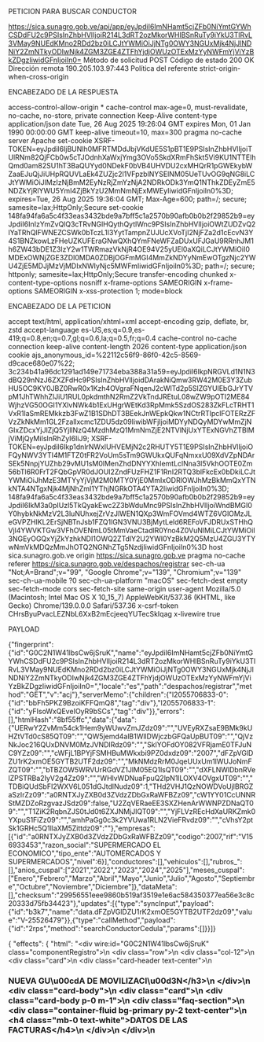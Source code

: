 PETICION PARA BUSCAR CONDUCTOR

https://sica.sunagro.gob.ve/api/app/eyJpdiI6ImNHamt5cjZFb0NiYmtGYWhCSDdFU2c9PSIsInZhbHVlIjoiR214L3dRT2ozMkorWHlBSnRuTy9iYkU3TlRvL3VMay9NUEdKMno2RDd2bz0iLCJtYWMiOiJjNTg0OWY3NGUxMjk4NjJlNDNiY2ZmNTkyODIwNjk4ZGM3ZGE4ZTFhYjdjOWUzOTExMzYyNWFmYjViYzBkZDgzIiwidGFnIjoiIn0=
Método de solicitud
POST
Código de estado
200 OK
Dirección remota
190.205.103.97:443
Política del referente
strict-origin-when-cross-origin

ENCABEZADO DE LA RESPUESTA

access-control-allow-origin
*
cache-control
max-age=0, must-revalidate, no-cache, no-store, private
connection
Keep-Alive
content-type
application/json
date
Tue, 26 Aug 2025 19:26:04 GMT
expires
Mon, 01 Jan 1990 00:00:00 GMT
keep-alive
timeout=10, max=300
pragma
no-cache
server
Apache
set-cookie
XSRF-TOKEN=eyJpdiI6IjBUNlh0MFRTMDdJbjVKdUE5S1pBT1E9PSIsInZhbHVlIjoiTUlRNm82QjFCb0w5cTJOdnhXaWxjYmg3OVo5SkdXRmFhSkt5Vi9KU1NTTElhQmd0am82SU1hT3BaQUYyd0NDekF0bVB4UHVDU2cxMHQrR1pGWEkybWZaaEJuQjJiUHpRQUVLaEk4ZUZjc2l1VFpzblNYSElNM05UeTUvOG9qNG8iLCJtYWMiOiJlMzIzNjBmM2EyNzRjZmYzNjA2NDRkODk3YmQ1NThkZDEyZmE5NDZkYjRlYWU5YmI4ZjBkYzU2MmNmNjExMWEyIiwidGFnIjoiIn0%3D; expires=Tue, 26 Aug 2025 19:36:04 GMT; Max-Age=600; path=/; secure; samesite=lax;HttpOnly;Secure
set-cookie
148fa94fa6a5c4f33eas3432bde9a7bff5c1a2570b90afb0b0b2f29852b9=eyJpdiI6InIzYmZvQlQ3cTRvNGlHQythQytlWnc9PSIsInZhbHVlIjoiOWtZUDZvQ2lYaTRhQlFWNEZCSWk0bTczL1l3YytTampnZUJUcXVoTjI2NjFZa2d1cEcvN3Y4S1BNZkowLzFHeUZKUFEraGNwQXhQYmFNeWFZaDUxUFJGaU9RRnhJM1h6ZW43bDE1Z3lzY2w1TWRmazVkNjR4OE94V25yUEl0aXQiLCJtYWMiOiI0MDExOWNjZGE3ZDI0MDA0ZDBjOGFmMGI4MmZkNDYyNmEwOTgzNjc2YWU4ZjE5MDJjMzVjMDIxNWIyNjc5MWFmIiwidGFnIjoiIn0%3D; path=/; secure; httponly; samesite=lax;HttpOnly;Secure
transfer-encoding
chunked
x-content-type-options
nosniff
x-frame-options
SAMEORIGIN
x-frame-options
SAMEORIGIN
x-xss-protection
1; mode=block


ENCABEZADO DE LA PETICION

accept
text/html, application/xhtml+xml
accept-encoding
gzip, deflate, br, zstd
accept-language
es-US,es;q=0.9,es-419;q=0.8,en;q=0.7,gl;q=0.6,la;q=0.5,fr;q=0.4
cache-control
no-cache
connection
keep-alive
content-length
2026
content-type
application/json
cookie
ajs_anonymous_id=%22112c56f9-86f0-42c5-8569-d9cace680e07%22; 3c234b41a96dc1291ad149e71734eba388a31a59=eyJpdiI6IkpNRGVLd1N1N3dBQ29nNzJ6ZXZFdHc9PSIsInZhbHVlIjoidDArakNiQmw3RW42M0E3Y3ZubHU5OC9KY0JBZ0RwR0x1Kzh4OVgraFNqenJ2cWlTd2p5SlZGYUlEbGJrYTVpM1JhTWhhZlJiU1RUL0pkdmthN2RmZ2VkTndJREtuL08wZW9pOTI2ME84WjhzVG50OGI1YXlvNWk4b1ExUHgrWEtKd3RpMmk5SzdOS283ZkFLcTRHT1VxR1laSmREMkkzb3FwZ1B1SDhDT3BEekJnWEpkQkw1NCtrRTlpclFOTERzZFVzZkNkMm1GL2Fzallxcmc1ZDU5dz09IiwibWFjIjoiMDYyNDQyMDYwMmZjNGIxZDcxYjJlZjQ5YjllNzQ4MzdhMzQ1MmNmZjE2NTVlNjUxYTExNGVhZTBlMjViMjQyMiIsInRhZyI6IiJ9; XSRF-TOKEN=eyJpdiI6Ikp1dnlrNWxlUHVEMjN2c2RHUTY5T1E9PSIsInZhbHVlIjoiOFQyNWV3YTI4M1FTZ0tFR2VoUm5sTm9GWUkxQUFqNmxxU09XdVZpNDArSEk5NnpjYUZhb29vMU1sM0lMenZhdDNYYXhIemtLclNna3l5VkhOOTE0Zm56bTl6R0FrT2FQbGpVR0dJOUI2ZndFUzFHZ1F1RnI2RTQ3blFkcEx0bDkiLCJtYWMiOiJhMzE3MTYyYjVjM2M0MTY0YjE0MmIxODRlOWJhMzBkMmQxYTNkNTA4NTgxNjk4MjNhZmI1YThjNGRkOTA4YTA2IiwidGFnIjoiIn0%3D; 148fa94fa6a5c4f33eas3432bde9a7bff5c1a2570b90afb0b0b2f29852b9=eyJpdiI6IkM3a0pIUzl5TkQyakEwc2Z3bWduMnc9PSIsInZhbHVlIjoiWndBMGI0Y0hybkNkMzV2L3luNUhxejZrVzJlWEN1QXp3WmFOVmd4WTZ6VGlOMzJLeGVPZHlKL2ErSjNBTnJsb1FZQ1lGN3VNU3BjMytLeld6REFoVFJDRUxSTHhQVjl4YWVKTGw3VFhOVENmL05tMmVaeCtadlR0Yno4Z0VuNlMiLCJtYWMiOiI3NGEyOGQxYjZkYzhkNDI1OWQ2ZTdlY2U2YWI0YzBkM2Q5MzU4ZGU3YTYwNmVkMDQzMmJhOTQ2NGNhZTg5NzdjIiwidGFnIjoiIn0%3D
host
sica.sunagro.gob.ve
origin
https://sica.sunagro.gob.ve
pragma
no-cache
referer
https://sica.sunagro.gob.ve/despachos/registrar
sec-ch-ua
"Not;A=Brand";v="99", "Google Chrome";v="139", "Chromium";v="139"
sec-ch-ua-mobile
?0
sec-ch-ua-platform
"macOS"
sec-fetch-dest
empty
sec-fetch-mode
cors
sec-fetch-site
same-origin
user-agent
Mozilla/5.0 (Macintosh; Intel Mac OS X 10_15_7) AppleWebKit/537.36 (KHTML, like Gecko) Chrome/139.0.0.0 Safari/537.36
x-csrf-token
CHrsByuPvacLEZNbL6XxB2mEcjeeqYUTecSkIqag
x-livewire
true



PAYLOAD

{"fingerprint":{"id":"G0C2N1W41lbsCw6jSruK","name":"eyJpdiI6ImNHamt5cjZFb0NiYmtGYWhCSDdFU2c9PSIsInZhbHVlIjoiR214L3dRT2ozMkorWHlBSnRuTy9iYkU3TlRvL3VMay9NUEdKMno2RDd2bz0iLCJtYWMiOiJjNTg0OWY3NGUxMjk4NjJlNDNiY2ZmNTkyODIwNjk4ZGM3ZGE4ZTFhYjdjOWUzOTExMzYyNWFmYjViYzBkZDgzIiwidGFnIjoiIn0=","locale":"es","path":"despachos/registrar","method":"GET","v":"acj"},"serverMemo":{"children":{"l2055706833-0":{"id":"bbFh5PKZ9BzoiKFFQmQ8","tag":"div"},"l2055706833-1":{"id":"yFIsoWxQEveIOyR9bSCs","tag":"div"}},"errors":[],"htmlHash":"8bf55ffc","data":{"data":{"UERwY2ZvMm54ck1Hem9yWUwvZmJZdz09":"","UVEyRXZsaE9BMk9kUHZtVTd0cS85QT09":"","QW5jemd4alB1WllDWjczbGFQaUpBUT09":"","QjVzNkJoc216QUxDNVM0MzJVNDlRdz09":"","SklYOFdOY082VFRjamE0TFJuNC9YZz09":"","cWFjL1BPYjFSMHBuMWkxbi9PZ0dxdz09":"2007","dFZpVGlDZU1rK2xmOE5GYTB2UTF2dz09":"","MkNMdzRrM0JqeUUxUm1lWUJoNmFZQT09":"","bTBZOW5WRVUrRGdVZ1JlM05EQ1lsQT09":"","dXFLNWlDbnRVelZPSTRBa2IyV2g4Zz09":"","WHlvWDNuaFpuQ2lpN1lLOXV4OVgxUT09":"","TDBiQUdSbFI2WXV6L051dGJtdlNudz09":1,"THd2VHJ1QzNOWDVoUjlBRGZaSzIrZz09":"a0RNTXJyZXB0d3ZVdzZDbGxRaWFBZz09","cW1YY01CcUNNRStMZDZoRzgvazJSdz09":false,"U2ZqVERaeEE3SXZHenArWWNPZDNaQT09":"","T1ZiK2RqbnZJS0tJd0t6ZXJNMjJlQT09":"","YjFLVzREcHdXaURKZmk0YXpuS1FiZz09":"","amhPaGg0c3k2YVUwa1RLN2VieFRvdz09":"","cVhsY2ptSk1GRHc5Q1llaXM5Zittdz09":""},"empresas":[{"id":"a0RNTXJyZXB0d3ZVdzZDbGxRaWFBZz09","codigo":2007,"rif":"V156933453","razon_social":"SUPERMERCADO EL ECONOMICO","tipo_ente":"AUTOMERCADOS Y SUPERMERCADOS","nivel":6}],"conductores":[],"vehiculos":[],"rubros_":[],"anios_cuspal":["2021","2022","2023","2024","2025"],"meses_cuspal":["Enero","Febrero","Marzo","Abril","Mayo","Junio","Julio","Agosto","Septiembre","Octubre","Noviembre","Diciembre"]},"dataMeta":[],"checksum":"29956551eee9860b519af3519e1e6ac584350377ea56e3c8c20333d75fb34423"},"updates":[{"type":"syncInput","payload":{"id":"b3k7","name":"data.dFZpVGlDZU1rK2xmOE5GYTB2UTF2dz09","value":"V-25526479"}},{"type":"callMethod","payload":{"id":"2rps","method":"searchConductorCedula","params":[]}}]}


{
    "effects": {
        "html": "<div wire:id=\"G0C2N1W41lbsCw6jSruK\" class=\"componentRegistro\">\n    <div class=\"row\">\n        <div class=\"col-12\">\n            <div class=\"card\">\n                <div class=\"card-header text-center\">\n                    <h3>NUEVA GU\u00cdA DE MOVILIZACI\u00d3N<\/h3>\n                <\/div>\n                <div class=\"card-body\">\n                    <div class=\"card\">\n                        <div class=\"card-body p-0 m-1\">\n                            <div class=\"faq-section\">\n                                <div class=\"container-fluid bg-primary py-2 text-center\">\n                                    <h4 class=\"mb-0 text-white\">DATOS DE LAS FACTURAS<\/h4>\n                                <\/div>\n                            <\/div>\n                            <style>\n                                \/* Aplica estilos para los bordes blancos *\/\n                                .table-bordered-white .table {\n                                    border: 1px solid #fff !important;\n                                }\n\n                                \/* Aplica estilos a las celdas con fondo blanco *\/\n                                .table-bordered-white .table th,\n                                .table-bordered-white .table td {\n                                    background-color: #fff !important;\n                                }\n\n                                .table-white th,\n                                .table-white td,\n                                .table-white thead th,\n                                .table-white tbody+tbody {\n                                    border-color: #fff !important;\n                                }\n                            <\/style>\n                            <table class=\"table table-bordered\">\n                                <tbody>\n                                    <tr class=\"table-primary table-white\">\n                                        <td>\n                                            Empresa Origen <small class=\"text-danger\">*<\/small>:\n                                        <\/td>\n                                        <td>\n                                            <strong>INVERSIONES AJI C.A<\/strong>\n                                        <\/td>\n                                        <td>\n                                            Fecha Emisi\u00f3n:\n                                        <\/td>\n                                        <td>\n                                            <strong>26-08-2025<\/strong>\n                                        <\/td>\n                                    <\/tr>\n                                <\/tbody>\n                            <\/table>\n                            <div class=\"row\">\n                                <div class=\"col-12\">\n                                    <div class=\"alert alert-warning text-center mt-1\" role=\"alert\">\n                                        <strong class=\"text-success\" style=\"font-size: 34px;\">1<\/strong>\n                                        Indique el n\u00famero de factura o documento que soporta el despacho.\n                                    <\/div>\n\n                                    <div class=\"form-group mt-1\">\n                                        <label class=\"\" for=\"data.QjVzNkJoc216QUxDNVM0MzJVNDlRdz09\">FACTURA(S) O DOCUMENTOS\n                                            <small class=\"text-muted\">Separe por comas si es m\u00e1s de una\n                                                factura<\/small><\/label>\n                                        <textarea type=\"text\" wire:model.defer=\"data.QjVzNkJoc216QUxDNVM0MzJVNDlRdz09\" id=\"data.QjVzNkJoc216QUxDNVM0MzJVNDlRdz09\"\n                                            name=\"data.QjVzNkJoc216QUxDNVM0MzJVNDlRdz09\" class=\"form-control input-event\" placeholder=\"FACTURA(S)\"\n                                            pattern=\"^[a-zA-Z0-9,.\\s\\-\\_()\\\/#*]{3,270}$\"\n                                            data-inputmask-regex=\"^[a-zA-Z0-9,.\\s\\-\\_()\\\/#*]{3,270}$\"\n                                            data-inputmask-placeholder=\" \"\n                                            data-inputmask-showmaskonfocus=\"false\" data-inputmask-showmaskonhover=\"false\" required=\"\" rows=\"4\"><\/textarea>\n                                        <div class=\"d-flex flex-column\">\n    \n                    \n<\/div>\n                                    <\/div>\n                                <\/div>\n                            <\/div>\n                        <\/div>\n                    <\/div>\n\n                    <div class=\"card\">\n                        <div class=\"card-body p-0 m-1\">\n                            <div class=\"faq-section\">\n                                <div class=\"container-fluid bg-primary py-2 text-center\">\n                                    <h4 class=\"mb-0 text-white\">DATOS DE LA EMPRESA DESTINO<\/h4>\n                                <\/div>\n                            <\/div>\n                            <div class=\"row\">\n                                <div class=\"col-md-12 col-lg-6 col-lx-6\">\n                                    <div x-data class=\"card\">\n                                        <div class=\"card-body px-1 m-1\">\n                                            <div class=\"alert alert-warning text-center\" role=\"alert\">\n                                                <strong class=\"text-success\" style=\"font-size: 34px;\">2<\/strong> Ingrese\n                                                el c\u00f3digo SICA de la empresa y presione buscar.\n                                            <\/div>\n                                            <h4 class=\"card-title\">C\u00d3DIGO DE LA EMPRESA DESTINO<\/h4>\n                                            <div class=\"add-items d-flex mt-4\">\n                                                <input x-mask=\"[0-9]{1,8}\" type=\"text\"\n                                                    class=\"form-control todo-list-input input-event\"\n                                                    id=\"data.cWFjL1BPYjFSMHBuMWkxbi9PZ0dxdz09\" name=\"data.cWFjL1BPYjFSMHBuMWkxbi9PZ0dxdz09\"\n                                                    autocomplete=\"off\" title=\"C\u00f3digo\" placeholder=\" \"\n                                                    pattern=\"(?=.*[0-9]).{1,8}\" data-inputmask-regex=\"[0-9]{1,8}\"\n                                                    data-inputmask-placeholder=\" \"\n                                                    data-inputmask-showmaskonfocus=\"false\"\n                                                    data-inputmask-showmaskonhover=\"false\" required=\"\"\n                                                    wire:model.defer=\"data.cWFjL1BPYjFSMHBuMWkxbi9PZ0dxdz09\" im-insert=\"true\">\n\n                                                <button type=\"button\" wire:loading.attr=\"disabled\"\n                                                    class=\"add btn btn-primary font-weight-bold todo-list-add-btn\"\n                                                    x-data=\"{ enabled: true }\"\n                                                    x-on:click=\"if (enabled) { enabled = false; $wire.searchEmpresaCodigo(); setTimeout(() => { enabled = true; }, 1000); }\"\n                                                    :disabled=\"!enabled\">Buscar<\/button>\n                                            <\/div>\n                                            <div class=\"text-center\">\n                                                <div class=\"d-flex flex-column\">\n    \n                    \n<\/div>\n                                            <\/div>\n\n                                            <div x-data=\"{\n                                                selectedCodigo: null,\n                                                empresas: JSON.parse(JSON.stringify([{&quot;id&quot;:&quot;a0RNTXJyZXB0d3ZVdzZDbGxRaWFBZz09&quot;,&quot;codigo&quot;:2007,&quot;rif&quot;:&quot;V156933453&quot;,&quot;razon_social&quot;:&quot;SUPERMERCADO EL ECONOMICO&quot;,&quot;tipo_ente&quot;:&quot;AUTOMERCADOS Y SUPERMERCADOS&quot;,&quot;nivel&quot;:6}])),\n                                            }\">\n                                                <template x-if=\"!empresas.length\">\n                                                    <div class=\"text-center\">\n                                                        <h6 class=\"mb-1 text-muted\">Escribe un c\u00f3digo<\/h6>\n                                                    <\/div>\n                                                <\/template>\n                                                <template x-if=\"empresas.length\">\n                                                    <div>\n                                                        <template x-for=\"item in empresas\" :key=\"item.id\">\n                                                            <div class=\"d-flex align-items-center py-1 border-bottom mt-1\"\n                                                                 style=\"cursor: pointer;\"\n                                                                 x-on:click=\"$wire.__method('LzN6OGVJbzFJNjBlSW5PRk9XOWVaQkMzNVZ0bGVrWmVzc3FlTmVnQzloVT0%3D', item.id);selectedCodigo=item.id\"\n                                                                 :class=\"{ 'alert-success': selectedCodigo === item.id }\">\n                                                                <div class=\"ml-3\">\n                                                                    <small x-text=\"item.razon_social + ' - ' + item.rif\"><\/small>\n                                                                <\/div>\n                                                                <template x-if=\"selectedCodigo !== item.id\">\n                                                                    <i class=\"mdi mdi-circle-outline font-weight-bold ml-auto px-1 py-1 text-muted mdi-24px\"><\/i>\n                                                                <\/template>\n                                                                <template x-if=\"selectedCodigo === item.id\">\n                                                                    <i class=\"mdi mdi-check-circle-outline font-weight-bold ml-auto px-1 py-1 text-success mdi-24px\"><\/i>\n                                                                <\/template>\n                                                            <\/div>\n                                                        <\/template>\n                                                    <\/div>\n                                                <\/template>\n                                            <\/div>\n                                        <\/div>\n                                    <\/div>\n                                <\/div>\n\n                                                                    <div class=\"col-md-12 col-lg-6 col-lx-6\">\n                                        <div class=\"card\" style=\"min-height: 300px\">\n                                            <div class=\"card-body p-0 m-1\">\n                                                <table class=\"table table-bordered\">\n                                                    <tbody>\n                                                        <tr class=\"table-primary table-white\">\n                                                            <td>RIF:<\/td>\n                                                            <td>\n                                                                <strong>V-15693345-3<\/strong>\n                                                            <\/td>\n                                                        <\/tr>\n                                                        <tr class=\"table-primary table-white\">\n                                                            <td>Raz\u00f3n Social:<\/td>\n                                                            <td>\n                                                                <strong>SUPERMERCADO EL ECONOMICO<\/strong>\n                                                            <\/td>\n                                                        <\/tr>\n                                                        <tr class=\"table-primary table-white\">\n                                                            <td>Direcci\u00f3n:<\/td>\n                                                            <td>\n                                                                <strong>CARRERA 8 ENTRE 2 Y 3 CASA S\/N BARRIO LA PLAZA SECTOR CENTRO GUANARITO<\/strong>\n                                                            <\/td>\n                                                        <\/tr>\n                                                        <tr class=\"table-primary table-white\">\n                                                            <td>Encargado:<\/td>\n                                                            <td>\n                                                                <strong>CAIXIANG LIN DE<\/strong>\n                                                            <\/td>\n                                                        <\/tr>\n                                                        <tr class=\"table-primary table-white\">\n                                                            <td>Tel\u00e9fonos:<\/td>\n                                                            <td>\n                                                                <strong>0424-4295715 -\n                                                                    0424-4295715<\/strong>\n                                                            <\/td>\n                                                        <\/tr>\n                                                        <tr class=\"table-primary table-white\">\n                                                            <td>Estado:<\/td>\n                                                            <td>\n                                                                <strong>PORTUGUESA<\/strong>\n                                                            <\/td>\n                                                        <\/tr>\n                                                        <tr class=\"table-primary table-white\">\n                                                            <td>Municipio:<\/td>\n                                                            <td>\n                                                                <strong>Guanarito<\/strong>\n                                                            <\/td>\n                                                        <\/tr>\n                                                        <tr class=\"table-primary table-white\">\n                                                            <td>Parroquia:<\/td>\n                                                            <td>\n                                                                <strong>Guanarito<\/strong>\n                                                            <\/td>\n                                                        <\/tr>\n                                                        <tr class=\"table-primary table-white\">\n                                                            <td>Ciudad:<\/td>\n                                                            <td>\n                                                                <strong>GUANARITO<\/strong>\n                                                            <\/td>\n                                                        <\/tr>\n                                                        <tr class=\"table-primary table-white\">\n                                                            <td>Tipo de Ente:<\/td>\n                                                            <td>\n                                                                <strong>AUTOMERCADOS Y SUPERMERCADOS<\/strong>\n                                                            <\/td>\n                                                        <\/tr>\n                                                    <\/tbody>\n                                                <\/table>\n                                            <\/div>\n                                        <\/div>\n                                    <\/div>\n                                                            <\/div>\n                        <\/div>\n                    <\/div>\n                                        <div class=\"card\">\n                        <div class=\"card-body p-0 m-1\">\n                            <div class=\"faq-section mb-1\">\n                                <div class=\"container-fluid bg-primary py-2 text-center\">\n                                    <h4 class=\"mb-0 text-white\">DATOS DEL TRANSPORTE<\/h4>\n                                <\/div>\n                            <\/div>\n\n                            <div class=\"alert alert-warning text-center\" role=\"alert\">\n                                <strong class=\"text-success\" style=\"font-size: 34px;\">3<\/strong> Ingrese la c\u00e9dula del\n                                conductor y la placa del veh\u00edculo.\n                            <\/div>\n\n                            <div wire:id=\"bbFh5PKZ9BzoiKFFQmQ8\"><\/div>                            <div wire:id=\"yFIsoWxQEveIOyR9bSCs\"><\/div>\n                            <div class=\"row\">\n                                <div class=\"col-md-12 col-lg-6 col-lx-6\">\n                                    <div x-data class=\"card\">\n                                        <div class=\"card-body px-1 m-1\">\n                                            <h4 class=\"card-title mt-2\">DATOS DEL CONDUCTOR<\/h4>\n                                            <div class=\"add-items d-flex mt-4\" wire:ignore>\n                                                <input x-mask=\"^[VJEGPvjegp]-\\d{6,8}$\" type=\"text\"\n                                                    class=\"form-control todo-list-input input-event\"\n                                                    id=\"data.dFZpVGlDZU1rK2xmOE5GYTB2UTF2dz09\" name=\"data.dFZpVGlDZU1rK2xmOE5GYTB2UTF2dz09\"\n                                                    autocomplete=\"off\" title=\"C\u00e9dula\" placeholder=\" \"\n                                                    pattern=\"^[VJEGPvjegp]-\\d{6,8}$\"\n                                                    data-inputmask-regex=\"^[VJEGPvjegp]-\\d{6,8}$\"\n                                                    data-inputmask-placeholder=\" \"\n                                                    data-inputmask-showmaskonfocus=\"false\"\n                                                    data-inputmask-showmaskonhover=\"false\" required=\"\"\n                                                    wire:model.defer=\"data.dFZpVGlDZU1rK2xmOE5GYTB2UTF2dz09\" im-insert=\"true\">\n                                                <button type=\"button\" wire:loading.attr=\"disabled\"\n                                                    class=\"add btn btn-primary font-weight-bold todo-list-add-btn\"\n                                                    x-data=\"{ enabled: true }\"\n                                                    x-on:click=\"if (enabled) { enabled = false; $wire.searchConductorCedula(); setTimeout(() => { enabled = true; }, 1000); }\"\n                                                    :disabled=\"!enabled\">Buscar<\/button>\n                                            <\/div>\n                                            <div class=\"text-center\">\n                                                <div class=\"d-flex flex-column\">\n    \n                    \n<\/div>\n                                            <\/div>\n\n                                            <div x-data=\"{\n                                                selectedConductor: null,\n                                                conductores: JSON.parse(JSON.stringify([{&quot;id&quot;:&quot;elkraDAzTGQ1L28veWE4QVNmdzgrZz09&quot;,&quot;cedula&quot;:&quot;25526479&quot;,&quot;nombre&quot;:&quot;ELVER LIMBEYDER&quot;,&quot;apellido&quot;:&quot;LOPEZ GONZALEZ&quot;}])),\n                                            }\">\n                                                <template x-if=\"!conductores.length\">\n                                                    <div class=\"text-center\">\n                                                        <h6 class=\"mb-1 text-muted\">Escribe la c\u00e9dula del conductor<\/h6>\n                                                        <button type=\"button\" class=\"btn btn-outline-info\"\n                                                            data-toggle=\"modal\" data-target=\"#addNuevoConductor\" wire:loading.attr=\"disabled\">\n                                                            Registrar Conductor <i class=\"fas fa-plus\"><\/i>\n                                                        <\/button>\n                                                    <\/div>\n                                                <\/template>\n                                                <template x-if=\"conductores.length\">\n                                                    <div>\n                                                        <template x-for=\"item in conductores\" :key=\"item.id\">\n                                                            <div class=\"d-flex align-items-center py-1 border-bottom mt-1\"\n                                                                 style=\"cursor: pointer;\"\n                                                                 x-on:click=\"$wire.__method('YTJnWEJUbmZ4UVR1NWtydHdXZWtGM1hxVGIwQ2xlTXVzNTlZcllCL0xVYz0%3D', item.id);selectedConductor=item.id\"\n                                                                 :class=\"{ 'alert-success': selectedConductor === item.id }\">\n                                                                <div class=\"ml-3\">\n                                                                    <small x-text=\"item.nombre + ' ' + item.apellido + ' - ' + item.cedula\"><\/small>\n                                                                <\/div>\n                                                                <template x-if=\"selectedConductor !== item.id\">\n                                                                    <i class=\"mdi mdi-circle-outline font-weight-bold ml-auto px-1 py-1 text-muted mdi-24px\"><\/i>\n                                                                <\/template>\n                                                                <template x-if=\"selectedConductor === item.id\">\n                                                                    <i class=\"mdi mdi-check-circle-outline font-weight-bold ml-auto px-1 py-1 text-success mdi-24px\"><\/i>\n                                                                <\/template>\n                                                            <\/div>\n                                                        <\/template>\n                                                    <\/div>\n                                                <\/template>\n                                            <\/div>\n                                        <\/div>\n                                    <\/div>\n                                <\/div>\n\n                                <div class=\"col-md-12 col-lg-6 col-lx-6\">\n                                    <div x-data class=\"card\">\n                                        <div class=\"card-body px-1 m-1\">\n                                            <h4 class=\"card-title mt-2\">DATOS DEL VEH\u00cdCULO<\/h4>\n                                            <div class=\"add-items d-flex mt-4\" wire:ignore>\n                                                <input x-mask=\"^[a-zA-Z0-9]{6,9}$\" type=\"text\"\n                                                    class=\"form-control todo-list-input input-event\"\n                                                    id=\"data.bTBZOW5WRVUrRGdVZ1JlM05EQ1lsQT09\" name=\"data.bTBZOW5WRVUrRGdVZ1JlM05EQ1lsQT09\"\n                                                    autocomplete=\"off\" title=\"Placa\" placeholder=\" \"\n                                                    pattern=\"^[a-zA-Z0-9]{6,9}$\"\n                                                    data-inputmask-regex=\"^[a-zA-Z0-9]{6,9}$\"\n                                                    data-inputmask-placeholder=\" \"\n                                                    data-inputmask-showmaskonfocus=\"false\"\n                                                    data-inputmask-showmaskonhover=\"false\" required=\"\"\n                                                    wire:model.defer=\"data.bTBZOW5WRVUrRGdVZ1JlM05EQ1lsQT09\" im-insert=\"true\">\n                                                <button type=\"button\" wire:loading.attr=\"disabled\"\n                                                    class=\"add btn btn-primary font-weight-bold todo-list-add-btn\"\n                                                    x-data=\"{ enabled: true }\"\n                                                    x-on:click=\"if (enabled) { enabled = false; $wire.searchVehiculoPlaca(); setTimeout(() => { enabled = true; }, 1000); }\"\n                                                    :disabled=\"!enabled\">Buscar<\/button>\n                                            <\/div>\n                        \n                                            <div class=\"text-center\">\n                                                <div class=\"d-flex flex-column\">\n    \n                    \n<\/div>\n                                            <\/div>\n                        \n                                            <div x-data=\"{\n                                                selectedVehiculo: null,\n                                                vehiculos: JSON.parse(JSON.stringify([])),\n                                            }\">\n                                                <template x-if=\"!vehiculos.length\">\n                                                    <div class=\"text-center\">\n                                                        <h6 class=\"mb-1 text-muted\">Escribe la placa del veh\u00edculo<\/h6>\n                                                        <button type=\"button\" class=\"btn btn-outline-info\"\n                                                            data-toggle=\"modal\" data-target=\"#addNuevoVehiculo\" wire:loading.attr=\"disabled\">\n                                                            Registrar Veh\u00edculo <i class=\"fas fa-plus\"><\/i>\n                                                        <\/button>\n                                                    <\/div>\n                                                <\/template>\n                                                <template x-if=\"vehiculos.length\">\n                                                    <div>\n                                                        <template x-for=\"item in vehiculos\" :key=\"item.id\">\n                                                            <div class=\"d-flex align-items-center py-1 border-bottom mt-1\"\n                                                                 style=\"cursor: pointer;\"\n                                                                 x-on:click=\"$wire.__method('WEJETUxiUG5Samhpa0loM09WSW1ONDhHZGxDNVdkR1FhVXNpNjFDZVJVYz0%3D', item.id);selectedVehiculo=item.id\"\n                                                                 :class=\"{ 'alert-success': selectedVehiculo === item.id }\">\n                                                                <div class=\"ml-3\">\n                                                                    <small x-text=\"item.placa + ' - ' + item.marca + ' - ' + item.color\"><\/small>\n                                                                <\/div>\n                                                                <template x-if=\"selectedVehiculo !== item.id\">\n                                                                    <i class=\"mdi mdi-circle-outline font-weight-bold ml-auto px-1 py-1 text-muted mdi-24px\"><\/i>\n                                                                <\/template>\n                                                                <template x-if=\"selectedVehiculo === item.id\">\n                                                                    <i class=\"mdi mdi-check-circle-outline font-weight-bold ml-auto px-1 py-1 text-success mdi-24px\"><\/i>\n                                                                <\/template>\n                                                            <\/div>\n                                                        <\/template>\n                                                    <\/div>\n                                                <\/template>\n                                            <\/div>\n                                        <\/div>\n                                    <\/div>\n                                <\/div>\n                            <\/div>\n                        <\/div>\n                    <\/div>\n\n                    <div class=\"card\">\n                        <div class=\"card-body p-0 m-1\">\n                            <div class=\"faq-section mb-1\">\n                                <div class=\"container-fluid bg-primary py-2 text-center\">\n                                    <h4 class=\"mb-0 text-white\">DATOS DE LOS RUBROS<\/h4>\n                                <\/div>\n                            <\/div>\n\n                            <div class=\"alert alert-warning text-center\" role=\"alert\">\n                                <strong class=\"text-success\" style=\"font-size: 34px;\">4<\/strong> Ingrese el rubro.\n                            <\/div>\n\n                            <div class=\"row\">\n                                <div class=\"col-12\">\n                                    <div class=\"card\">\n                                        <div class=\"card-body boxRubrosSeleccionados p-0 m-1\">\n                                            <h4 class=\"card-title mt-3\">\n                                                RUBROS\n                                                                                            <\/h4>\n                                            <div class=\"row mt-4\">\n                                                <div class=\"col-12 col-md-8 col-lg-9 col-lx-9\">\n                                                    <div class=\"form-group\">\n                                                        <select wire:model.defer=\"data.WHlvWDNuaFpuQ2lpN1lLOXV4OVgxUT09\"\n                                                            id=\"data.WHlvWDNuaFpuQ2lpN1lLOXV4OVgxUT09\"\n                                                            name=\"data.WHlvWDNuaFpuQ2lpN1lLOXV4OVgxUT09\"\n                                                            class=\"form-control select2 select2-events lazy\"\n                                                                                                                        style=\"width: 100%;\">\n                                                            <option><\/option>\n                                                                                                                                                                                                                                                                <option value=\"QVowN3BBOWtBQ1ZnVVVJUXpqeUdkQT09\">\n                                                                        CARNE DE PORCINO DESPOSTADA<\/option>\n                                                                                                                                                                                                                                                                                                                                <option value=\"RlJhVDd4RSthM3VyZ0lLMENIaUM5UT09\">\n                                                                        CONGELADOS<\/option>\n                                                                                                                                                                                                                                                                                                                                <option value=\"RDZpUDUwT0cxTHZyMG8yeGJvV0lFZz09\">\n                                                                        EMBUTIDOS<\/option>\n                                                                                                                                                                                                                                                                                                                                <option value=\"Qk5jeU5SbVNRYUxtdFJISEUvaXExQT09\">\n                                                                        GALLINA BENEFICIADA ENTERA<\/option>\n                                                                                                                                                                                                                                                                                                                                <option value=\"STZaenlDaC9zOUxMcHJyekNtcEdaUT09\">\n                                                                        PERNIL - CERDO<\/option>\n                                                                                                                                                                                                                                                                                                                                <option value=\"c1dXZ1ZLOEFqYWNuNHFFSHFjSGlYUT09\">\n                                                                        POLLO BENEFICIADO ENTERO BSS 78<\/option>\n                                                                                                                                                                                                                                                                                                                                <option value=\"U0FTVG52RjduUnV4cWhLZTZWTXVxQT09\">\n                                                                        POLLO DESPRESADO<\/option>\n                                                                                                                                                                                                                                                                                                                                <option value=\"TlgySTF0L214WTJ0U1hiMkJhODJqZz09\">\n                                                                        QUESOS MADURADOS<\/option>\n                                                                                                                                                                                                                                                                                                                                <option value=\"MVZ4QlBpdUttRGc3bUxONEhJWGpNdz09\">\n                                                                        SUBPRODUCTO DE AVES<\/option>\n                                                                                                                                                                                    <\/select>\n                                                        <div class=\"d-flex flex-column\">\n    \n                    \n<\/div>\n                                                    <\/div>\n                                                <\/div>\n                                                                                                    <div class=\"col-12 col-md-4 col-lg-3 col-xl-3\">\n                                                        <button type=\"button\"\n                                                            class=\"btn btn-primary btn-block btn-lg font-weight-medium auth-form-btn font-weight-bold\"\n                                                            wire:click=\"__method('d2F0NU5NSWl6UzZDRlJRUmtlUlJRZz09')\"\n                                                            >\n                                                            Agregar\n                                                        <\/button>\n                                                    <\/div>\n                                                                                            <\/div>\n                                            <style>\n                                                .table th,\n                                                .jsgrid .jsgrid-table th,\n                                                .table td,\n                                                .jsgrid .jsgrid-table td {\n                                                    white-space: inherit !important;\n                                                }\n\n                                                .table td,\n                                                .jsgrid .jsgrid-table td {\n                                                    padding: 0.4rem 0.4rem !important;\n                                                }\n                                            <\/style>\n\n                                                                                            <div class=\"row px-3\">\n                                                    <div class=\"table-responsive\">\n                                                        <table class=\"table\">\n                                                            <thead class=\"bg-primary text-white\">\n                                                                <tr>\n                                                                    <th>#<\/th>\n                                                                    <th style=\"width: 20%\">\n                                                                        Rubro\n                                                                    <\/th>\n                                                                    <th style=\"width: 15%\">\n                                                                        Peso\n                                                                    <\/th>\n                                                                    <th title=\"Consumo Industrial\" style=\"width: 5%\">\n                                                                        CI\n                                                                    <\/th>\n                                                                    <th style=\"width: 15%\">\n                                                                        Precio de Venta\n                                                                    <\/th>\n                                                                    <th style=\"width: 20%\">\n                                                                        Presentaci\u00f3n\n                                                                    <\/th>\n                                                                    <th style=\"width: 20%\">\n                                                                        Marca\n                                                                    <\/th>\n                                                                    <th style=\"width: 5%\"><\/th>\n                                                                <\/tr>\n                                                            <\/thead>\n                                                            <tbody>\n                                                                                                                                                                                            <\/tbody>\n                                                        <\/table>\n                                                    <\/div>\n                                                <\/div>\n                                                                                    <\/div>\n                                    <\/div>\n                                <\/div>\n                            <\/div>\n                        <\/div>\n                    <\/div>\n\n                    \n                    <div class=\"card\">\n                        <div class=\"card-body p-0 m-1\">\n                            <div class=\"row\">\n                                <div class=\"col-12\">\n                                    <div class=\"form-group mt-1\">\n                                        <label class=\"\" for=\"data.SklYOFdOY082VFRjamE0TFJuNC9YZz09\">OBSERVACI\u00d3N<\/label>\n                                        <textarea type=\"text\" wire:model.defer=\"data.SklYOFdOY082VFRjamE0TFJuNC9YZz09\" id=\"data.SklYOFdOY082VFRjamE0TFJuNC9YZz09\"\n                                            name=\"data.SklYOFdOY082VFRjamE0TFJuNC9YZz09\" class=\"form-control input-event\" placeholder=\"OBSERVACIONES\"\n                                            pattern=\"^[a-zA-Z0-9\u00e1\u00e9\u00ed\u00f3\u00fa\u00e0\u00e8\u00ec\u00f2\u00f9\u00c0\u00c8\u00cc\u00d2\u00d9\u00c1\u00c9\u00cd\u00d3\u00da\u00f1\u00d1\u00fc\u00dc_\\s',.&]{3-270}$\"\n                                            data-inputmask-regex=\"^[a-zA-Z0-9\u00e1\u00e9\u00ed\u00f3\u00fa\u00e0\u00e8\u00ec\u00f2\u00f9\u00c0\u00c8\u00cc\u00d2\u00d9\u00c1\u00c9\u00cd\u00d3\u00da\u00f1\u00d1\u00fc\u00dc_\\s',.&]{3,270}$\" data-inputmask-placeholder=\" \"\n                                            data-inputmask-showmaskonfocus=\"false\" data-inputmask-showmaskonhover=\"false\" required=\"\" rows=\"4\"><\/textarea>\n                                        <div class=\"d-flex flex-column\">\n    \n                    \n<\/div>\n                                    <\/div>\n                                <\/div>\n                            <\/div>\n                        <\/div>\n                    <\/div>\n\n                    <button wire:loading.attr=\"disabled\"\n                        class=\"btn btn-primary btn-lg font-weight-medium auth-form-btn pull-right mt-3\" type=\"submit\"\n                        wire:click=\"__method('VWJlN2pYWHJkYm4wdXd0RVA3OGZlZz09')\">Avanzar<\/button>\n                <\/div>\n            <\/div>\n        <\/div>\n    <\/div>\n<\/div>\n\n",
        "dirty": []
    },
    "serverMemo": {
        "htmlHash": "0d9e1dd5",
        "data": {
            "data": {
                "UERwY2ZvMm54ck1Hem9yWUwvZmJZdz09": "",
                "UVEyRXZsaE9BMk9kUHZtVTd0cS85QT09": "",
                "QW5jemd4alB1WllDWjczbGFQaUpBUT09": "",
                "QjVzNkJoc216QUxDNVM0MzJVNDlRdz09": "",
                "SklYOFdOY082VFRjamE0TFJuNC9YZz09": "",
                "cWFjL1BPYjFSMHBuMWkxbi9PZ0dxdz09": "2007",
                "dFZpVGlDZU1rK2xmOE5GYTB2UTF2dz09": "V-25526479",
                "MkNMdzRrM0JqeUUxUm1lWUJoNmFZQT09": "",
                "bTBZOW5WRVUrRGdVZ1JlM05EQ1lsQT09": "",
                "dXFLNWlDbnRVelZPSTRBa2IyV2g4Zz09": "",
                "WHlvWDNuaFpuQ2lpN1lLOXV4OVgxUT09": "",
                "TDBiQUdSbFI2WXV6L051dGJtdlNudz09": 1,
                "THd2VHJ1QzNOWDVoUjlBRGZaSzIrZz09": "a0RNTXJyZXB0d3ZVdzZDbGxRaWFBZz09",
                "cW1YY01CcUNNRStMZDZoRzgvazJSdz09": false,
                "U2ZqVERaeEE3SXZHenArWWNPZDNaQT09": "",
                "T1ZiK2RqbnZJS0tJd0t6ZXJNMjJlQT09": "",
                "YjFLVzREcHdXaURKZmk0YXpuS1FiZz09": "",
                "amhPaGg0c3k2YVUwa1RLN2VieFRvdz09": "",
                "cVhsY2ptSk1GRHc5Q1llaXM5Zittdz09": ""
            },
            "conductores": [
                {
                    "id": "elkraDAzTGQ1L28veWE4QVNmdzgrZz09",
                    "cedula": "25526479",
                    "nombre": "ELVER LIMBEYDER",
                    "apellido": "LOPEZ GONZALEZ"
                }
            ]
        },
        "checksum": "309e67d61427bfae99a39ee6d23750ce32e38e1429a4d32ec8dad8f8b973d7dc"
    }
}